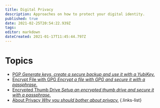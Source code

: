 ```yaml
---
title: Digital Privacy
description: Approaches on how to protect your digital identity.
published: true
date: 2021-02-25T20:54:22.939Z
tags: 
editor: markdown
dateCreated: 2021-01-17T11:45:44.797Z
---
```


# Topics

- [PGP *Generate keys, create a secure backup and use it with a YubiKey.*](/digital_privacy/pgp)
- [Encrypt File with GPG *Encrypt a file with GPG and secure it with a passphrase.*](/digital_privacy/encrypt_file_with_gpg)
- [Encrypted Thumb Drive *Setup an encrypted thumb drive and secure it with a passphrase.*](/digital_privacy/excrypted_thumbdrive)
- [About Privacy *Why you should bother about privacy.*](/digital_privacy/about_privacy)
{.links-list}
